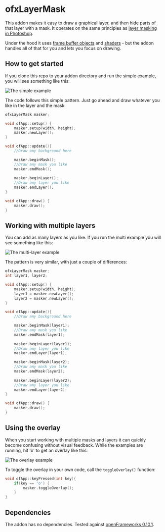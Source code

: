 ofxLayerMask
============
This addon makes it easy to draw a graphical layer, and then hide parts of that layer with a mask. It operates on the same principles as [layer masking in Photoshop](http://www.wikihow.com/Add-a-Layer-Mask-in-Photoshop).

Under the hood it uses [frame buffer objects](http://openframeworks.cc/documentation/gl/ofFbo.html) and [shaders](http://openframeworks.cc/tutorials/graphics/shaders.html) - but the addon handles all of that for you and lets you focus on drawing.

How to get started
------------------
If you clone this repo to your addon directory and run the simple example, you will see something like this:

![The simple example](images/example-simple.gif)

The code follows this simple pattern. Just go ahead and draw whatever you like in the layer and the mask:

```cpp
ofxLayerMask masker;

void ofApp::setup() {
    masker.setup(width, height);
    masker.newLayer();
}

void ofApp::update(){
    //Draw any background here

    masker.beginMask();
    //Draw any mask you like
    masker.endMask();
    
    masker.beginLayer();
    //Draw any layer you like
    masker.endLayer();
}

void ofApp::draw() {
    masker.draw();
}
```

Working with multiple layers
----------------------------
You can add as many layers as you like. If you run the multi example you will see something like this:

![The multi-layer example](images/example-more.gif)

The pattern is very similar, with just a couple of differences:

```cpp
ofxLayerMask masker;
int layer1, layer2;

void ofApp::setup() {
    masker.setup(width, height);
    layer1 = masker.newLayer();
    layer2 = masker.newLayer();
}

void ofApp::update(){
    //Draw any background here

    masker.beginMask(layer1);
    //Draw any mask you like
    masker.endMask(layer1);
    
    masker.beginLayer(layer1);
    //Draw any layer you like
    masker.endLayer(layer1);

    masker.beginMask(layer2);
    //Draw any mask you like
    masker.endMask(layer2);
    
    masker.beginLayer(layer2);
    //Draw any layer you like
    masker.endLayer(layer2);
}

void ofApp::draw() {
    masker.draw();
}
```

Using the overlay
-----------------
When you start working with multiple masks and layers it can quickly become confusing without visual feedback. While the examples are running, hit 'o' to get an overlay like this:

![The overlay example](images/example-overlay.gif)

To toggle the overlay in your own code, call the `toggleOverlay()` function:

```cpp
void ofApp::keyPressed(int key){
    if(key == 'o') {
        masker.toggleOverlay();
    }
}
```

Dependencies
------------
The addon has no dependencies. Tested against [openFrameworks 0.10.1](http://openframeworks.cc/download/).